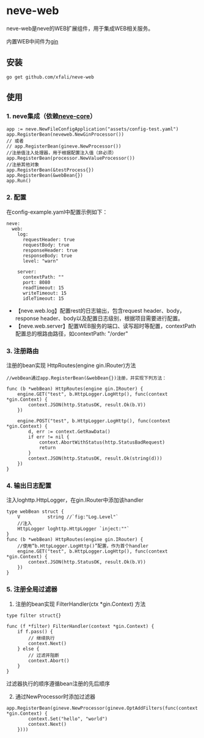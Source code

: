 # neve-web

neve-web是neve的WEB扩展组件，用于集成WEB相关服务。

内置WEB中间件为[gin](https://github.com/gin-gonic/gin)

## 安装
```
go get github.com/xfali/neve-web
```

## 使用
  
### 1. neve集成（依赖[neve-core](https://github.com/xfali/neve-core)）
```
app := neve.NewFileConfigApplication("assets/config-test.yaml")
app.RegisterBean(neveweb.NewGinProcessor())
// 或者
// app.RegisterBean(gineve.NewProcessor())
//注册值注入处理器，用于根据配置注入值（非必须）
app.RegisterBean(processor.NewValueProcessor())
//注册其他对象
app.RegisterBean(&testProcess{})
app.RegisterBean(&webBean{})
app.Run()
```

### 2. 配置
在config-example.yaml中配置示例如下：
```
neve:
  web:
    log:
      requestHeader: true
      requestBody: true
      responseHeader: true
      responseBody: true
      level: "warn"

    server:
      contextPath: ""
      port: 8080
      readTimeout: 15
      writeTimeout: 15
      idleTimeout: 15
```
* 【neve.web.log】配置rest的日志输出，包含request header、body，response header、body以及配置日志级别，根据项目需要进行配置。
* 【neve.web.server】配置WEB服务的端口、读写超时等配置，contextPath配置总的根路由路径，如contextPath: "/order"

### 3. 注册路由
注册的bean实现 HttpRoutes(engine gin.IRouter)方法
```
//webBean通过app.RegisterBean(&webBean{})注册，并实现下列方法：

func (b *webBean) HttpRoutes(engine gin.IRouter) {
	engine.GET("test", b.HttpLogger.LogHttp(), func(context *gin.Context) {
		context.JSON(http.StatusOK, result.Ok(b.V))
	})

	engine.POST("test", b.HttpLogger.LogHttp(), func(context *gin.Context) {
		d, err := context.GetRawData()
		if err != nil {
			context.AbortWithStatus(http.StatusBadRequest)
			return
		}
		context.JSON(http.StatusOK, result.Ok(string(d)))
	})
}
```

### 4. 输出日志配置
注入loghttp.HttpLogger，在gin.IRouter中添加该handler
```
type webBean struct {
	V          string //`fig:"Log.Level"`
	//注入
	HttpLogger loghttp.HttpLogger `inject:""`
}
func (b *webBean) HttpRoutes(engine gin.IRouter) {
    //使用“b.HttpLogger.LogHttp()”配置，作为首个handler
	engine.GET("test", b.HttpLogger.LogHttp(), func(context *gin.Context) {
		context.JSON(http.StatusOK, result.Ok(b.V))
	})
}
```

### 5. 注册全局过滤器
1. 注册的bean实现 FilterHandler(ctx *gin.Context) 方法
```
type filter struct{}

func (f *filter) FilterHandler(context *gin.Context) {
    if f.pass() {
        // 继续执行
        context.Next()
    } else {
        // 过滤并阻断
        context.Abort()
    }
}
```
过滤器执行的顺序遵循bean注册的先后顺序

2. 通过NewProcessor时添加过滤器
```
app.RegisterBean(gineve.NewProcessor(gineve.OptAddFilters(func(context *gin.Context) {
		context.Set("hello", "world")
		context.Next()
	})))
```
